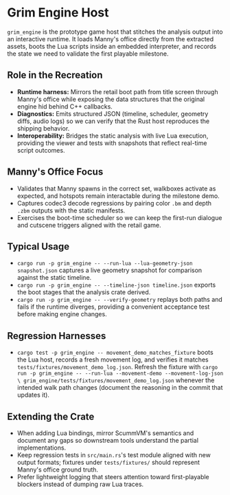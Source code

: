# Grim Engine Host

`grim_engine` is the prototype game host that stitches the analysis output into
an interactive runtime. It loads Manny's office directly from the extracted
assets, boots the Lua scripts inside an embedded interpreter, and records the
state we need to validate the first playable milestone.

## Role in the Recreation
- **Runtime harness:** Mirrors the retail boot path from title screen through
  Manny's office while exposing the data structures that the original engine
  hid behind C++ callbacks.
- **Diagnostics:** Emits structured JSON (timeline, scheduler, geometry diffs,
  audio logs) so we can verify that the Rust host reproduces the shipping
  behavior.
- **Interoperability:** Bridges the static analysis with live Lua execution,
  providing the viewer and tests with snapshots that reflect real-time script
  outcomes.

## Manny's Office Focus
- Validates that Manny spawns in the correct set, walkboxes activate as
  expected, and hotspots remain interactable during the milestone demo.
- Captures codec3 decode regressions by pairing color `.bm` and depth `.zbm`
  outputs with the static manifests.
- Exercises the boot-time scheduler so we can keep the first-run dialogue and
  cutscene triggers aligned with the retail game.

## Typical Usage
- `cargo run -p grim_engine -- --run-lua --lua-geometry-json snapshot.json`
  captures a live geometry snapshot for comparison against the static timeline.
- `cargo run -p grim_engine -- --timeline-json timeline.json` exports the boot
  stages that the analysis crate derived.
- `cargo run -p grim_engine -- --verify-geometry` replays both paths and fails
  if the runtime diverges, providing a convenient acceptance test before making
  engine changes.

## Regression Harnesses
- `cargo test -p grim_engine -- movement_demo_matches_fixture` boots the Lua
  host, records a fresh movement log, and verifies it matches
  `tests/fixtures/movement_demo_log.json`. Refresh the fixture with
  `cargo run -p grim_engine -- --run-lua --movement-demo --movement-log-json \
  grim_engine/tests/fixtures/movement_demo_log.json` whenever the intended walk
  path changes (document the reasoning in the commit that updates it).

## Extending the Crate
- When adding Lua bindings, mirror ScummVM's semantics and document any gaps so
  downstream tools understand the partial implementations.
- Keep regression tests in `src/main.rs`'s test module aligned with new output
  formats; fixtures under `tests/fixtures/` should represent Manny's office
  ground truth.
- Prefer lightweight logging that steers attention toward first-playable
  blockers instead of dumping raw Lua traces.
